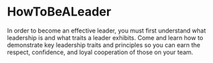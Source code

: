 # HowToBeALeader
In order to become an effective leader, you must first understand what leadership is and what traits a leader exhibits. Come and learn how to demonstrate key leadership traits and principles so you can earn the respect, confidence, and loyal cooperation of those on your team.
